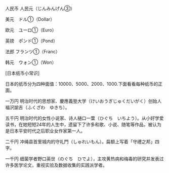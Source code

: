 人民币 人民元（じんみんげん③）

美元　ドル①（Dollar）

欧元　ユーロ①（Euro）

英镑　ポンド①（Pond）

法郎  フランツ①（Franc）

韩元　ウォン①（Won）

[日本纸币小常识]

日本的纸币分为四种面值：10000、5000、2000、1000.下面看看每种纸币的正面。

一万円 明治时代的思想家、慶應義塾大学（けいおうぎじゅくだいがく）创始人福沢諭吉（ふくざわ　ゆきち）。

五千円 明治时代的女性小说家、诗人樋口一葉（ひぐち　いちよう）。从小好学爱读书，在她短短24年的人生中，遗留下了许多和歌、小说、随笔等作品，被认为是日本平安时代之后职业女作家第一人。

二千円 冲绳县首里城内的守礼門（しゅれいもん）。扁额上写着「守禮之邦」四字。

一千円 细菌学者野口英世（のぐち　ひでよ），主攻黄热病和梅毒的研究并发表过许多医学论文，重视实验及数据收集的实践派学者。